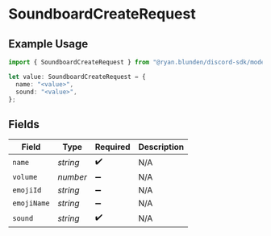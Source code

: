 # SoundboardCreateRequest

## Example Usage

```typescript
import { SoundboardCreateRequest } from "@ryan.blunden/discord-sdk/models/components";

let value: SoundboardCreateRequest = {
  name: "<value>",
  sound: "<value>",
};
```

## Fields

| Field              | Type               | Required           | Description        |
| ------------------ | ------------------ | ------------------ | ------------------ |
| `name`             | *string*           | :heavy_check_mark: | N/A                |
| `volume`           | *number*           | :heavy_minus_sign: | N/A                |
| `emojiId`          | *string*           | :heavy_minus_sign: | N/A                |
| `emojiName`        | *string*           | :heavy_minus_sign: | N/A                |
| `sound`            | *string*           | :heavy_check_mark: | N/A                |